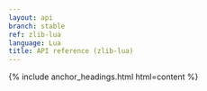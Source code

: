 ```yaml
---
layout: api
branch: stable
ref: zlib-lua
language: Lua
title: API reference (zlib-lua)
---
```

{% include anchor_headings.html html=content %}